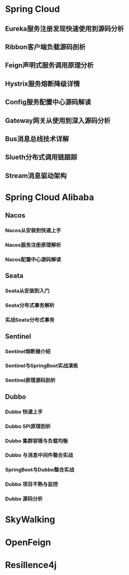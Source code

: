 

# Spring Cloud
## Eureka服务注册发现快速使用到源码分析
## Ribbon客户端负载源码剖析
## Feign声明式服务调用原理分析
## Hystrix服务熔断降级详情
## Config服务配置中心源码解读
## Gateway网关从使用到深入源码分析
## Bus消息总线技术详解
## Slueth分布式调用链跟踪
## Stream消息驱动架构

# Spring Cloud Alibaba
## Nacos
### Nacos从安装到快速上手
### Nacos服务注册原理解析
### Nacos配置中心源码解读

## Seata
### Seata从安装到入门
### Seata分布式事务解析
### 实战Seata分布式事务

## Sentinel
### Sentinel熔断器介绍
### Sentinel与SpringBoot实战演练
### Sentinel原理源码剖析

## Dubbo
### Dubbo 快速上手
### Dubbo SPI原理剖析
### Dubbo 集群容错与负载均衡
### Dubbo 与消息中间件整合实战
### SpringBoot与Dubbo整合实战
### Dubbo 项目不熟与监控
### Dubbo 源码分析

# SkyWalking

# OpenFeign

# Resillence4j